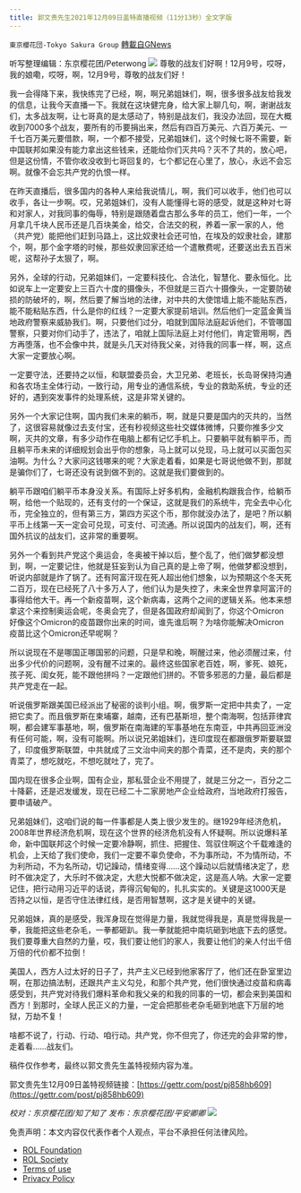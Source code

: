 ```yaml
---
title: 郭文贵先生2021年12月09日盖特直播视频（11分13秒）全文字版
---
```

`東京櫻花団-Tokyo Sakura Group` [轉載自GNews](https://gnews.org/zh-hans/1737915/)

听写整理编辑：东京樱花团/Peterwong
![](https://assets.gnews.org/wp-content/uploads/2021/12/image-464.png)
尊敬的战友们好啊！12月9号，哎呀，我的娘嘞，哎呀，啊，12月9号，尊敬的战友们好！

我一会得降下来，我快练完了已经，啊，啊兄弟姐妹们，啊，很多很多战友给我发的信息，让我今天直播一下。我就在这块健完身，给大家上聊几句，啊，谢谢战友们，太多战友啊，让七哥真的是太感动了，特别是战友们，我没办法回，现在大概收到7000多个战友，要所有的币要捐出来，然后有四百万美元、六百万美元、一千七百万美元要借款，啊，一个都不接受，兄弟姐妹们，这个时候七哥不需要，新中国联邦如果没有能力拿出这些钱来，还能给你们灭共吗？灭不了共的，放心吧，但是这份情，不管你收没收到七哥回复的，七个都记在心里了，放心，永远不会忘啊。就像不会忘共产党的仇恨一样。

在昨天直播后，很多国内的各种人来给我说情儿，啊，我们可以收手，他们也可以收手，各让一步啊。哎，兄弟姐妹们，没有人能懂得七哥的感受，就是这种对七哥和对家人，对我同事的侮辱，特别是跟随着盘古那么多年的员工，他们一年，一个月拿几千块人民币还是几百块美金，给交，合法交的税，养着一家一家的人，他（共产党）能把他们赶到马路上，这比奴隶社会还可怕，在埃及的奴隶社会，建那个，啊，那个金字塔的时候，那些奴隶回家还给一个遣散费呢，还要送出去五百米呢，这帮孙子太狠了，啊。

另外，全球的行动，兄弟姐妹们，一定要科技化、合法化，智慧化、要永恒化。比如说车上一定要安上三百六十度的摄像头，不但就是三百六十摄像头，一定要防破损的防破坏的，啊，然后要了解当地的法律，对中共的大使馆墙上能不能贴东西，能不能粘贴东西，什么是你的红线？一定要大家提前培训。然后他们一定蓝金黄当地政府警察来威胁我们。啊，只要他们过分，咱就到国际法庭起诉他们，不管哪国警察，只要对你们动手了，违法了，咱就上国际法庭上对付他们，肯定管用啊，西方再堕落，也不会像中共，就是头几天对待我父亲，对待我的同事一样，啊，这点大家一定要放心啊。

一定要守法，还要持之以恒，和联盟委员会，大卫兄弟、老班长，长岛哥保持沟通和各农场主全体行动，一致行动，用专业的通信系统，专业的救助系统，专业的还好的，遇到突发事件的处理系统，这是非常关键的。

另外一个大家记住啊，国内我们未来的躺币，啊，就是只要是国内的灭共的，当然了，这很容易就像过去支付宝，还有秒视频这些社交媒体微博，只要你推多少文啊，灭共的文章，有多少动作在电脑上都有记忆手机上。只要躺平就有躺平币，而且躺平币未来的详细规划会出乎你的想象，马上就可以兑现，马上就可以买面包买油啊。为什么？大家问这钱哪来的呢？大家走着看，如果是七哥说他做不到，那就是骗你们了，七哥还没有说到做不到的。这就是我们要做到的。

躺平币跟咱们躺平币本身没关系。有国际上好多机构，金融机构跟我合作，给躺币啊，给他一个贴现的，还有支付的一个保证，这就是我们的系统牛，完全去中心化币，完全独立的，但有第三方，第四方买这个币，那你就没办法了，是吧？所以躺平币上线第一天一定会可兑现，可支付、可流通。所以说国内的战友们，啊，还有国外抗议的战友们，这非常的重要啊。

另外一个看到共产党这个奥运会，冬奥被干掉以后，整个乱了，他们做梦都没想到，啊，一定要记住，他就是狂妄到认为自己真的是上帝了啊，他做梦都没想到，听说内部就是炸了锅了。还有阿富汗现在死人超出他们想象，以为预期这个冬天死二百万，现在已经死了八十多万人了，他们认为是失控了，未来全世界拿阿富汗的事得给他大干。再一个新疫苗啊，这个新病毒，这两个之间的逻辑关系。他本来想拿这个来控制奥运会呢，冬奥会完了，但是各国政府却闻到了，你这个Omicron好像这个Omicron的疫苗跟你出来的时间，谁先谁后啊？为啥你能解决Omicron疫苗比这个Omicron还早呢啊？

所以说现在不是哪国正哪国邪的问题，只是早和晚，啊醒过来，他必须醒过来，付出多少代价的问题啊，没有醒不过来的。最终这些国家老百姓，啊，爹死、娘死，孩子死、闺女死，能不跟他拼吗？一定跟他们拼的。不管多邪恶的力量，最后都是共产党走在一起。

听说俄罗斯跟美国已经派出了秘密的谈判小组。啊，俄罗斯一定把中共卖了，一定把它卖了。而且俄罗斯在柬埔寨，越南，还有巴基斯坦，整个南海啊，包括菲律宾啊，都会建军事基地，啊，俄罗斯在南海建的军事基地在东南亚，中共再回亚洲没有任何可能，啊，没有可能啊。所以说兄弟姐妹们，连印度现在都跟俄罗斯要联盟了，印度俄罗斯联盟，中共就成了三文治中间夹的那个青菜，还不是肉，夹的那个青菜了，想吃就吃，不想吃就吐了，完了。

国内现在很多企业啊，国有企业，那私营企业不用提了，就是三分之一，百分之二十降薪，还是迟发缓发，现在已经二十二家房地产企业给政府，当地政府打报告，要申请破产。

兄弟姐妹们，这咱们说的每一件事都是人类上很少发生的。继1929年经济危机，2008年世界经济危机啊，现在这个世界的经济危机没有人怀疑啊。所以说爆料革命，新中国联邦这个时候一定要冷静啊，抓住、把握住、驾驭住啊这个千载难逢的机会，上天给了我们使命，我们一定要不辜负使命，不为事所动，不为情所动，不为利所动，不为名所动，切记躁动，情绪变得……这个躁动以后就情绪决定了，悲时不做决定了，大乐时不做决定，大悲大悦都不做决定，这是高人呐。大家一定要记住，把行动用习近平的话说，弄得沉甸甸的，扎扎实实的。关键是这1000天是否持之以恒，是否守住法律红线，是否用智慧啊，这才是关键中的关键。

兄弟姐妹，真的是感受，我浑身现在觉得是力量，我就觉得我是，真是觉得我是一拳，我能把这些老杂毛，一拳都砸趴。我一拳就能把中南坑砸到地底下去的感觉。我们要尊重大自然的力量，哎，我们要让他们的家人，我要让他们的亲人付出千倍万倍的代价都不拉倒！

美国人，西方人过太好的日子了，共产主义已经到他家客厅了，他们还在卧室里边啊，在那边搞法制，还跟共产主义勾兑，和那个共产党，他们很快通过疫苗和病毒感受到，共产党对待我们爆料革命和我父亲的和我的同事的一切，都会来到美国和西方！到那时，全球人民正义的力量，一定会把那些老杂毛砸到地底下万层的地狱，万劫不复！

啥都不说了，行动、行动、咱行动。共产党，你不但完了，你还完的会非常的惨，走着看……战友们。

稿件仅作参考，最终以郭文贵先生盖特视频内容为准。

郭文贵先生12月09日盖特视频链接：[https://gettr.com/post/pj858hb609](https://gettr.com/post/pj858hb609)

*校对：东京樱花团/知了知了
发布：东京樱花团/平安卿卿*
![](https://assets.gnews.org/wp-content/uploads/2021/12/yht.jpg)
 

免责声明：本文内容仅代表作者个人观点，平台不承担任何法律风险。

- [ROL Foundation](https://rolfoundation.org/)
- [ROL Society](https://rolsociety.org/)
- [Terms of use](https://gnews.org/terms-of-use-3/)
- [Privacy Policy](https://gnews.org/privacy-policy/)
